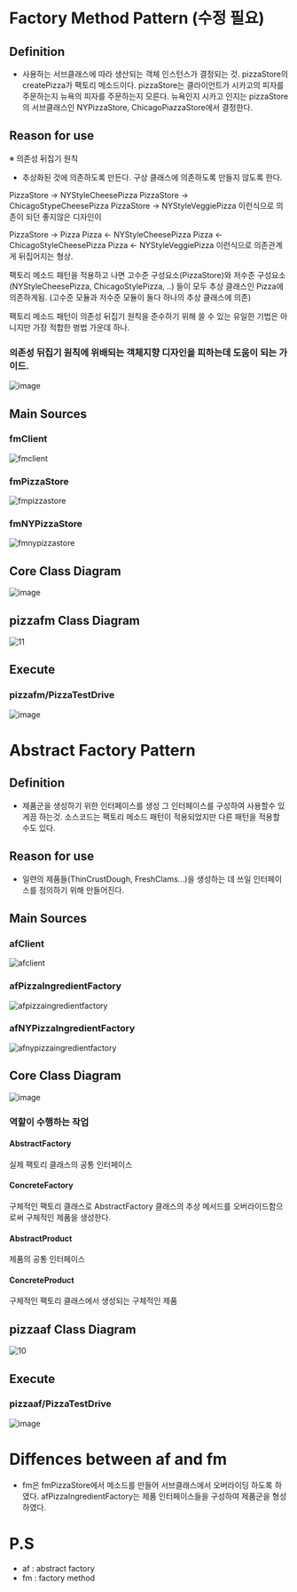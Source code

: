 # Factory Method Pattern (수정 필요)
## Definition
- 사용하는 서브클래스에 따라 생산되는 객체 인스턴스가 결정되는 것.
pizzaStore의 createPizza가 팩토리 메소드이다. pizzaStore는 클라이언트가 시카고의 피자를 주문하는지 뉴욕의 피자를 주문하는지 모른다. 뉴욕인지 시카고 인지는 pizzaStore의 서브클래스인 NYPizzaStore, ChicagoPiazzaStore에서 결정한다.
## Reason for use
※ 의존성 뒤집기 원칙
- 추상화된 것에 의존하도록 만든다. 구상 클래스에 의존하도록 만들지 않도록 한다.

PizzaStore -> NYStyleCheesePizza
PizzaStore -> ChicagoStypeCheesePizza
PizzaStore -> NYStyleVeggiePizza
이런식으로 의존이 되던 좋지않은 디자인이

PizzaStore -> Pizza
Pizza <- NYStyleCheesePizza
Pizza <- ChicagoStyleCheesePizza
Pizza <- NYStyleVeggiePizza
이런식으로 의존관계게 뒤집어지는 형상.

팩토리 메소드 패턴을 적용하고 나면 고수준 구성요소(PizzaStore)와 저수준 구성요소(NYStyleCheesePizza, ChicagoStylePizza, ..) 들이 모두 추상 클래스인 Pizza에 의존하게됨. (고수준 모듈과 저수준 모듈이 둘다 하나의 추상 클래스에 의존)

팩토리 메소드 패턴이 의존성 뒤집기 원칙을 준수하기 위해 쓸 수 있는 유일한 기법은 아니지만 가장 적합한 벙법 가운데 하나.
### 의존성 뒤집기 원칙에 위배되는 객체지향 디자인을 피하는데 도움이 되는 가이드.
![image](https://user-images.githubusercontent.com/21019088/49694723-abdea800-fbd2-11e8-96cc-7d56d914c3a0.png)

## Main Sources
### fmClient
![fmclient](https://user-images.githubusercontent.com/21019088/49694780-f6145900-fbd3-11e8-8dcf-a488fdc33713.PNG)
### fmPizzaStore
![fmpizzastore](https://user-images.githubusercontent.com/21019088/49694782-fa407680-fbd3-11e8-9aab-9da865306af9.PNG)
### fmNYPizzaStore
![fmnypizzastore](https://user-images.githubusercontent.com/21019088/49694784-fe6c9400-fbd3-11e8-923f-d180b0eaf926.PNG)
## Core Class Diagram
![image](https://user-images.githubusercontent.com/21019088/49694732-e6e0db80-fbd2-11e8-968e-28da2c69a6bd.png) 
## pizzafm Class Diagram
![11](https://user-images.githubusercontent.com/21019088/49695064-63c28400-fbd8-11e8-8a69-d2620c68a850.gif)
## Execute
### pizzafm/PizzaTestDrive
![image](https://user-images.githubusercontent.com/21019088/49694757-8605d300-fbd3-11e8-84cc-9f10cddb2d87.png)

# Abstract Factory Pattern
## Definition
-  제품군을 생성하기 위한 인터페이스를 생성 그 인터페이스를 구성하여 사용할수 있게끔 하는것. 소스코드는 팩토리 메소드 패턴이 적용되었지만 다른 패턴을 적용할 수도 있다.
## Reason for use
- 일련의 제품들(ThinCrustDough, FreshClams...)을 생성하는 데 쓰일 인터페이스를 정의하기 위해 만들어진다.
## Main Sources
### afClient
![afclient](https://user-images.githubusercontent.com/21019088/49695101-f2cf9c00-fbd8-11e8-96dd-5d1c4040d239.PNG)
### afPizzaIngredientFactory
![afpizzaingredientfactory](https://user-images.githubusercontent.com/21019088/49695104-f82ce680-fbd8-11e8-83a3-6f2980d39d1e.PNG)
### afNYPizzaIngredientFactory
![afnypizzaingredientfactory](https://user-images.githubusercontent.com/21019088/49695108-fcf19a80-fbd8-11e8-8b0f-a14bf3fdde3b.PNG)
## Core Class Diagram
![image](https://user-images.githubusercontent.com/21019088/49694965-bb5ff000-fbd6-11e8-94ed-b0a849354b76.png)
### 역할이 수행하는 작업
#### AbstractFactory
실제 팩토리 클래스의 공통 인터페이스
#### ConcreteFactory
구체적인 팩토리 클래스로 AbstractFactory 클래스의 추상 메서드를 오버라이드함으로써 구체적인 제품을 생성한다.
#### AbstractProduct
제품의 공통 인터페이스
#### ConcreteProduct
구체적인 팩토리 클래스에서 생성되는 구체적인 제품
## pizzaaf Class Diagram
![10](https://user-images.githubusercontent.com/21019088/49695039-16461700-fbd8-11e8-89e7-a7db5fa11a5b.gif)
## Execute
### pizzaaf/PizzaTestDrive
![image](https://user-images.githubusercontent.com/21019088/49694993-4e008f00-fbd7-11e8-8c3c-a2b74c18fdd2.png)

# Diffences between af and fm
- fm은 fmPizzaStore에서 메소드를 만들어 서브클래스에서 오버라이딩 하도록 하였다. afPizzaIngredientFactory는 제품 인터페이스들을 구성하여 제품군을 형성하였다.
# P.S
- af : abstract factory
- fm : factory method
